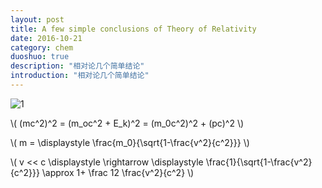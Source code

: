 ```yaml
---
layout: post
title: A few simple conclusions of Theory of Relativity
date: 2016-10-21
category: chem
duoshuo: true
description: "相对论几个简单结论"
introduction: "相对论几个简单结论"
---
```

![1](http://ww2.sinaimg.cn/mw690/8db2c8cbgw1f9epmd8x4kj20yg0c7403.jpg)

\\(
(mc^2)^2 = (m_oc^2 + E_k)^2 = (m_0c^2)^2 + (pc)^2
\\)

\\(
m = \displaystyle \frac{m_0}{\sqrt{1-\frac{v^2}{c^2}}}
\\)

\\(
v << c \displaystyle \rightarrow \displaystyle \frac{1}{\sqrt{1-\frac{v^2}{c^2}}} \approx 1+ \frac 12 \frac{v^2}{c^2}
\\)